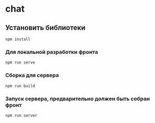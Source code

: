# chat

## Установить библиотеки

```
npm install
```

### Для локальной разработки фронта

```
npm run serve
```

### Сборка для сервера

```
npm run build
```

### Запуск сервера, предварительно должен быть собран фронт

```
npm run server
```
